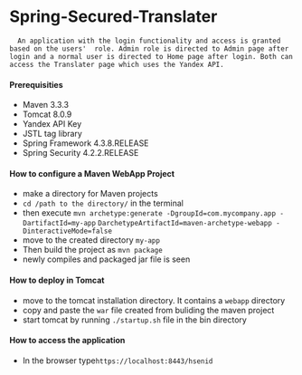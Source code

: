 # Spring-Secured-Translater
      An application with the login functionality and access is granted based on the users'  role. Admin role is directed to Admin page after login and a normal user is directed to Home page after login. Both can access the Translater page which uses the Yandex API.

#### Prerequisities

- Maven 3.3.3
- Tomcat 8.0.9
- Yandex API Key
- JSTL tag library
- Spring Framework 4.3.8.RELEASE
- Spring Security 4.2.2.RELEASE


#### How to configure a Maven WebApp Project
- make a directory for Maven projects
- `cd /path to the directory/` in the terminal
- then execute `mvn archetype:generate -DgroupId=com.mycompany.app -DartifactId=my-app`
  `DarchetypeArtifactId=maven-archetype-webapp -DinteractiveMode=false`                 
- move to the created directory `my-app`
- Then build the project as `mvn package`
- newly compiles and packaged jar file is seen


#### How to deploy in Tomcat
- move to the tomcat installation directory. It contains a `webapp` directory
- copy and paste the `war` file created from buliding the maven project
- start tomcat by running `./startup.sh` file in the bin directory 

#### How to access the application
- In the browser type`https://localhost:8443/hsenid`


